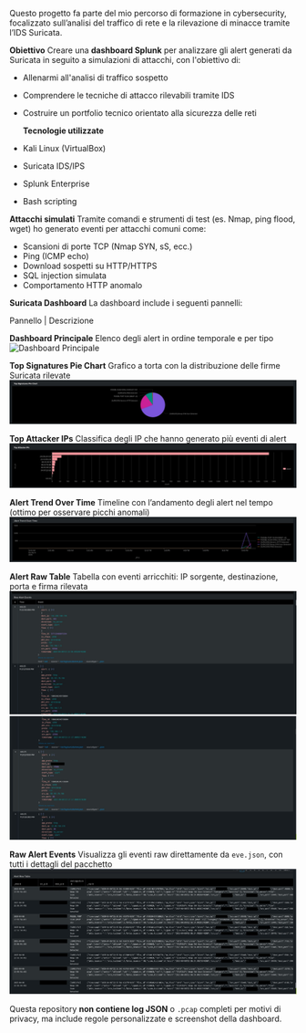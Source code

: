 Questo progetto fa parte del mio percorso di formazione in cybersecurity, focalizzato sull’analisi del traffico di rete e la rilevazione di minacce tramite l’IDS Suricata.

**Obiettivo**
Creare una **dashboard Splunk** per analizzare gli alert generati da Suricata in seguito a simulazioni di attacchi, con l'obiettivo di:

- Allenarmi all'analisi di traffico sospetto
- Comprendere le tecniche di attacco rilevabili tramite IDS
- Costruire un portfolio tecnico orientato alla sicurezza delle reti

  **Tecnologie utilizzate**
- Kali Linux (VirtualBox)
- Suricata IDS/IPS
- Splunk Enterprise
- Bash scripting

**Attacchi simulati**
Tramite comandi e strumenti di test (es. Nmap, ping flood, wget) ho generato eventi per attacchi comuni come:

- Scansioni di porte TCP (Nmap SYN, sS, ecc.)
- Ping (ICMP echo)
- Download sospetti su HTTP/HTTPS
- SQL injection simulata
- Comportamento HTTP anomalo

**Suricata Dashboard**
La dashboard include i seguenti pannelli:


Pannello | Descrizione 



**Dashboard Principale** Elenco degli alert in ordine temporale e per tipo 
![Dashboard Principale](images/Pannello1.jpg)

**Top Signatures Pie Chart** Grafico a torta con la distribuzione delle firme Suricata rilevate 
![Top Signatures Pie Chart](images/Pannello2.jpg)

**Top Attacker IPs** Classifica degli IP che hanno generato più eventi di alert 
![Attacker IPs](images/Pannello3.jpg)

**Alert Trend Over Time** Timeline con l’andamento degli alert nel tempo (ottimo per osservare picchi anomali) 
![Alert Trend Over Time](images/Pannello4.jpg)

**Alert Raw Table** Tabella con eventi arricchiti: IP sorgente, destinazione, porta e firma rilevata 
![Alert Raw Table1](images/Pannello5.jpg)
![Alert Raw Table2](images/Pannello5_2.jpg)

**Raw Alert Events** Visualizza gli eventi raw direttamente da `eve.json`, con tutti i dettagli del pacchetto 
![Raw Alert Events](images/Pannello6.jpg)



Questa repository **non contiene log JSON** o `.pcap` completi per motivi di privacy, ma include regole personalizzate e screenshot della dashboard.
